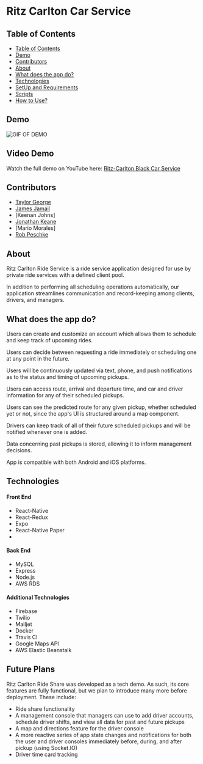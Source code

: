 # Ritz Carlton Car Service

## Table of Contents
 - [Table of Contents](#table-of-contents)
 - [Demo](#demo)
 - [Contributors](#contributors)
 - [About](#about)
 - [What does the app do?](#what-does-the-app-do)
 - [Technologies](#technologies)
 - [SetUp and Requirements](#setup-and-requirements)
 - [Scripts](#scripts)
 - [How to Use?](#how-to-use)

## Demo
![GIF OF DEMO]()

## Video Demo
Watch the full demo on YouTube here: [Ritz-Carlton Black Car Service](https://youtu.be/xvPz7iBd87U)

## Contributors
* [Taylor George](https://github.com/atgeorge11)
* [James Jamail](http://github.com/jamesjamail)
* [Keenan Johns]
* [Jonathan Keane](https://github.com/jkeane889)
* [Mario Morales]
* [Rob Peschke](https://github.com/RSP531)

## About
Ritz Carlton Ride Service is a ride service application designed for use by private ride services with a defined client pool.

In addition to performing all scheduling operations automatically, our application streamlines communication and record-keeping among clients, drivers, and managers.

## What does the app do?
Users can create and customize an account which allows them to schedule and keep track of upcoming rides.

Users can decide between requesting a ride immediately or scheduling one at any point in the future.

Users will be continuously updated via text, phone, and push notifications as to the status and timing of upcoming pickups.

Users can access route, arrival and departure time, and car and driver information for any of their scheduled pickups.

Users can see the predicted route for any given pickup, whether scheduled yet or not, since the app's UI is structured around a map component.

Drivers can keep track of all of their future scheduled pickups and will be notified whenever one is added.

Data concerning past pickups is stored, allowing it to inform management decisions.

App is compatible with both Android and iOS platforms.

## Technologies
#### Front End
* React-Native
* React-Redux
* Expo
* React-Native Paper
* 
#### Back End
* MySQL
* Express
* Node.js
* AWS RDS
#### Additional Technologies
* Firebase
* Twilio
* Mailjet
* Docker
* Travis CI
* Google Maps API
* AWS Elastic Beanstalk

## Future Plans

Ritz Carlton Ride Share was developed as a tech demo. As such, its core features are fully functional, but we plan to introduce many more before deployment. These include:

* Ride share functionality
* A management console that managers can use to add driver accounts, schedule driver shifts, and view all data for past and future pickups
* A map and directions feature for the driver console
* A more reactive series of app state changes and notifications for both the user and driver consoles immediately before, during, and after pickup (using Socket.IO)
* Driver time card tracking
